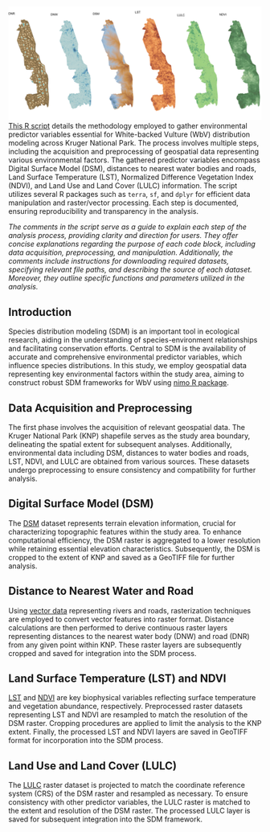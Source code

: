 ![Environmental Predictors Plot](https://github.com/stangandaho/predictors-gathering/blob/main/predictors.jpeg)  
[This R script](https://github.com/stangandaho/predictors-gathering/blob/main/scripts/predictor_preparing.R) details the methodology employed to gather environmental predictor variables essential for White-backed Vulture (WbV) distribution modeling across Kruger National Park. The process involves multiple steps, including the acquisition and preprocessing of geospatial data representing various environmental factors. The gathered predictor variables encompass Digital Surface Model (DSM), distances to nearest water bodies and roads, Land Surface Temperature (LST), Normalized Difference Vegetation Index (NDVI), and Land Use and Land Cover (LULC) information. The script utilizes several R packages such as `terra`, `sf`, and `dplyr` for efficient data manipulation and raster/vector processing. Each step is documented, ensuring reproducibility and transparency in the analysis.

_The comments in the script serve as a guide to explain each step of the analysis process, providing clarity and direction for users. They offer concise explanations regarding the purpose of each code block, including data acquisition, preprocessing, and manipulation. Additionally, the comments include instructions for downloading required datasets, specifying relevant file paths, and describing the source of each dataset. Moreover, they outline specific functions and parameters utilized in the analysis._

## Introduction  
Species distribution modeling (SDM) is an important tool in ecological research, aiding in the understanding of species-environment relationships and facilitating conservation efforts. Central to SDM is the availability of accurate and comprehensive environmental predictor variables, which influence species distributions. In this study, we employ geospatial data representing key environmental factors within the study area, aiming to construct robust SDM frameworks for WbV using [nimo R package](https://github.com/stangandaho/nimo).

## Data Acquisition and Preprocessing  
The first phase involves the acquisition of relevant geospatial data. The Kruger National Park (KNP) shapefile serves as the study area boundary, delineating the spatial extent for subsequent analyses. Additionally, environmental data including DSM, distances to water bodies and roads, LST, NDVI, and LULC are obtained from various sources. These datasets undergo preprocessing to ensure consistency and compatibility for further analysis.

## Digital Surface Model (DSM)  
The [DSM](https://github.com/stangandaho/predictors-gathering/blob/main/metadata/COP30_metadata) dataset represents terrain elevation information, crucial for characterizing topographic features within the study area. To enhance computational efficiency, the DSM raster is aggregated to a lower resolution while retaining essential elevation characteristics. Subsequently, the DSM is cropped to the extent of KNP and saved as a GeoTIFF file for further analysis.

## Distance to Nearest Water and Road  
Using [vector data](https://download.geofabrik.de/africa/south-africa-latest-free.shp.zip) representing rivers and roads, rasterization techniques are employed to convert vector features into raster format. Distance calculations are then performed to derive continuous raster layers representing distances to the nearest water body (DNW) and road (DNR) from any given point within KNP. These raster layers are subsequently cropped and saved for integration into the SDM process.

## Land Surface Temperature (LST) and NDVI  
[LST](https://github.com/stangandaho/predictors-gathering/blob/main/metadata/LST_metadata) and [NDVI](https://github.com/stangandaho/predictors-gathering/blob/main/metadata/NDVI_metadata) are key biophysical variables reflecting surface temperature and vegetation abundance, respectively. Preprocessed raster datasets representing LST and NDVI are resampled to match the resolution of the DSM raster. Cropping procedures are applied to limit the analysis to the KNP extent. Finally, the processed LST and NDVI layers are saved in GeoTIFF format for incorporation into the SDM process.

## Land Use and Land Cover (LULC)  
The [LULC](https://arcg.is/1bO51q0) raster dataset is projected to match the coordinate reference system (CRS) of the DSM raster and resampled as necessary. To ensure consistency with other predictor variables, the LULC raster is matched to the extent and resolution of the DSM raster. The processed LULC layer is saved for subsequent integration into the SDM framework.


